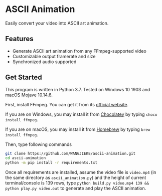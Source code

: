 # ASCII Animation

Easily convert your video into ASCII art animation.

## Features

- Generate ASCII art animation from any FFmpeg-supported video
- Customizable output framerate and size
- Synchronized audio supported

## Get Started

This program is written in Python 3.7. Tested on Windows 10 1903 and macOS Mojave 10.14.6.

First, install FFmpeg. You can get it from its [official website](https://ffmpeg.org/).

If you are on Windows, you may install it from [Chocolatey](https://chocolatey.org/) by typing `choco install ffmpeg`.

If you are on macOS, you may install it from [Homebrew](https://brew.sh/) by typing `brew install ffmpeg`.

Then, type following commands

```sh
git clone https://github.com/WANGJIEKE/ascii-animation.git
cd ascii-animation
python -m pip install -r requirements.txt
```

Once all requirements are installed, assume the video file is `video.mp4` (in the same directory as `ascii_animation.py`) and the height
of current terminal/console is 139 rows, type `python build.py video.mp4 139 && python play.py video.out` to generate and play the ASCII
animation.
